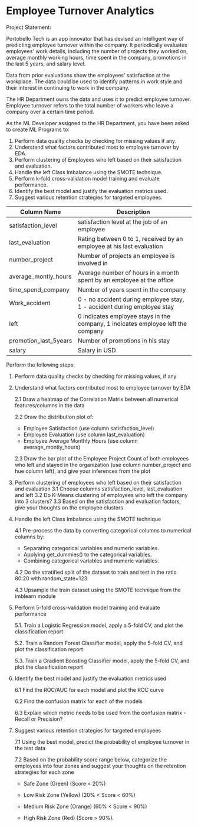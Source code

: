 # Employee Turnover Analytics

Project Statement:

Portobello Tech is an app innovator that has devised an intelligent way of predicting employee turnover within the company. It periodically evaluates employees' work details, including the number of projects they worked on, average monthly working hours, time spent in the company, promotions in the last 5 years, and salary level.

Data from prior evaluations show the employees’ satisfaction at the workplace. The data could be used to identify patterns in work style and their interest in continuing to work in the company. 

The HR Department owns the data and uses it to predict employee turnover. Employee turnover refers to the total number of workers who leave a company over a certain time period.

As the ML Developer assigned to the HR Department, you have been asked to create ML Programs to:
1. Perform data quality checks by checking for missing values if any.
2. Understand what factors contributed most to employee turnover by EDA.
3. Perform clustering of Employees who left based on their satisfaction and evaluation.
4. Handle the left Class Imbalance using the SMOTE technique.
5. Perform k-fold cross-validation model training and evaluate performance. 
6. Identify the best model and justify the evaluation metrics used. 
7. Suggest various retention strategies for targeted employees.


| Column Name          | Description        |
|----------------------|--------------------|
| satisfaction_level   | satisfaction level at the job of an employee |
| last_evaluation      | Rating between 0 to 1, received by an employee at his last evaluation |
| number_project       | Number of projects an employee is involved in |
| average_montly_hours | Average number of hours in a month spent by an employee at the office
| time_spend_company   | Number of years spent in the company
| Work_accident        | 0 - no accident during employee stay, 1 - accident during employee stay
| left                 | 0 indicates employee stays in the company, 1 indicates employee left the company
| promotion_last_5years| Number of promotions in his stay
| salary               | Salary in USD

Perform the following steps:

1. Perform data quality checks by checking for missing values, if any
2. Understand what factors contributed most to employee turnover by EDA

    2.1 Draw a heatmap of the Correlation Matrix between all numerical features/columns in the data

    2.2 Draw the distribution plot of:
    - Employee Satisfaction (use column satisfaction_level)
    - Employee Evaluation (use column last_evaluation)
    - Employee Average Monthly Hours (use column average_montly_hours)
    
    2.3 Draw the bar plot of the Employee Project Count of both employees who left and stayed in the organization (use column number_project and hue column left), and give your inferences from the plot

3. Perform clustering of employees who left based on their satisfaction and evaluation
    3.1 Choose columns satisfaction_level, last_evaluation and left
    3.2 Do K-Means clustering of employees who left the company into 3 clusters?
    3.3 Based on the satisfaction and evaluation factors, give your thoughts on the employee clusters

4. Handle the left Class Imbalance using the SMOTE technique

    4.1 Pre-process the data by converting categorical columns to numerical columns by:

    - Separating categorical variables and numeric variables.
    - Applying get_dummies() to the categorical variables.
    - Combining categorical variables and numeric variables.

    4.2 Do the stratified split of the dataset to train and test in the ratio 80:20 with random_state=123

    4.3 Upsample the train dataset using the SMOTE technique from the imblearn module

5. Perform 5-fold cross-validation model training and evaluate performance

    5.1. Train a Logistic Regression model, apply a 5-fold CV, and plot the classification report

    5.2. Train a Random Forest Classifier model, apply the 5-fold CV, and plot the classification report

    5.3. Train a Gradient Boosting Classifier model, apply the 5-fold CV, and plot the classification report

6. Identify the best model and justify the evaluation metrics used

    6.1 Find the ROC/AUC for each model and plot the ROC curve

    6.2 Find the confusion matrix for each of the models

    6.3 Explain which metric needs to be used from the confusion matrix - Recall or Precision?

7. Suggest various retention strategies for targeted employees

    7.1 Using the best model, predict the probability of employee turnover in the test data

    7.2 Based on the probability score range below, categorize the employees into four zones and suggest your thoughts on the retention strategies for each zone
    
    - Safe Zone (Green) (Score < 20%)

    - Low Risk Zone (Yellow) (20% < Score < 60%)

    - Medium Risk Zone (Orange) (60% < Score < 90%)

    - High Risk Zone (Red) (Score > 90%).    

    


